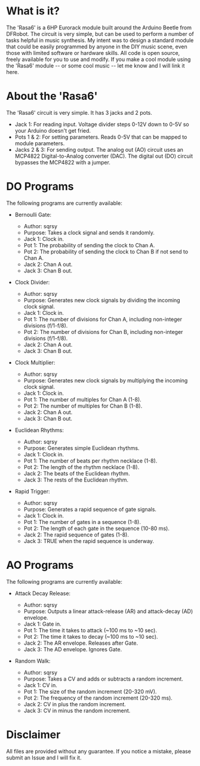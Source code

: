 # What is it?

The 'Rasa6' is a 6HP Eurorack module built around the Arduino Beetle from DFRobot. The circuit is very simple, but can be used to perform a number of tasks helpful in music synthesis. My intent was to design a standard module that could be easily programmed by anyone in the DIY music scene, even those with limited software or hardware skills. All code is open source, freely available for you to use and modify. If you make a cool module using the 'Rasa6' module -- or some cool music -- let me know and I will link it here.

# About the 'Rasa6'

The 'Rasa6' circuit is very simple. It has 3 jacks and 2 pots.
* Jack 1: For reading input. Voltage divider steps 0-12V down to 0-5V so your Arduino doesn't get fried.
* Pots 1 & 2: For setting parameters. Reads 0-5V that can be mapped to module parameters.
* Jacks 2 & 3: For sending output. The analog out (AO) circuit uses an MCP4822 Digital-to-Analog converter (DAC). The digital out (DO) circuit bypasses the MCP4822 with a jumper.

# DO Programs

The following programs are currently available:

* Bernoulli Gate:
	* Author: sqrsy
	* Purpose: Takes a clock signal and sends it randomly.
	* Jack 1: Clock in.
	* Pot 1: The probability of sending the clock to Chan A.
	* Pot 2: The probability of sending the clock to Chan B if not send to Chan A.
	* Jack 2: Chan A out.
	* Jack 3: Chan B out.

* Clock Divider:
	* Author: sqrsy
	* Purpose: Generates new clock signals by dividing the incoming clock signal.
	* Jack 1: Clock in.
	* Pot 1: The number of divisions for Chan A, including non-integer divisions (f/1-f/8).
	* Pot 2: The number of divisions for Chan B, including non-integer divisions (f/1-f/8).
	* Jack 2: Chan A out.
	* Jack 3: Chan B out.

* Clock Multiplier:
	* Author: sqrsy
	* Purpose: Generates new clock signals by multiplying the incoming clock signal.
	* Jack 1: Clock in.
	* Pot 1: The number of multiples for Chan A (1-8).
	* Pot 2: The number of multiples for Chan B (1-8).
	* Jack 2: Chan A out.
	* Jack 3: Chan B out.

* Euclidean Rhythms:
	* Author: sqrsy
	* Purpose: Generates simple Euclidean rhythms.
	* Jack 1: Clock in.
	* Pot 1: The number of beats per rhythm necklace (1-8).
	* Pot 2: The length of the rhythm necklace (1-8).
	* Jack 2: The beats of the Euclidean rhythm.
	* Jack 3: The rests of the Euclidean rhythm.

* Rapid Trigger:
	* Author: sqrsy
	* Purpose: Generates a rapid sequence of gate signals.
	* Jack 1: Clock in.
	* Pot 1: The number of gates in a sequence (1-8).
	* Pot 2: The length of each gate in the sequence (10-80 ms).
	* Jack 2: The rapid sequence of gates (1-8).
	* Jack 3: TRUE when the rapid sequence is underway.

# AO Programs

The following programs are currently available:

* Attack Decay Release:
	* Author: sqrsy
	* Purpose: Outputs a linear attack-release (AR) and attack-decay (AD) envelope.
	* Jack 1: Gate in.
	* Pot 1: The time it takes to attack (~100 ms to ~10 sec).
	* Pot 2: The time it takes to decay (~100 ms to ~10 sec).
	* Jack 2: The AR envelope. Releases after Gate.
	* Jack 3: The AD envelope. Ignores Gate.

* Random Walk:
	* Author: sqrsy
	* Purpose: Takes a CV and adds or subtracts a random increment.
	* Jack 1: CV in.
	* Pot 1: The size of the random increment (20-320 mV).
	* Pot 2: The frequency of the random increment (20-320 ms).
	* Jack 2: CV in plus the random increment.
	* Jack 3: CV in minus the random increment.

# Disclaimer

All files are provided without any guarantee. If you notice a mistake, please submit an Issue and I will fix it.